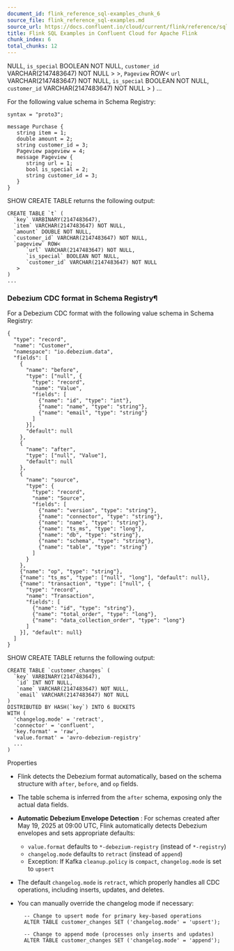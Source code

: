 ```yaml
---
document_id: flink_reference_sql-examples_chunk_6
source_file: flink_reference_sql-examples.md
source_url: https://docs.confluent.io/cloud/current/flink/reference/sql-examples.html
title: Flink SQL Examples in Confluent Cloud for Apache Flink
chunk_index: 6
total_chunks: 12
---
```


NULL,
             `is_special` BOOLEAN NOT NULL,
             `customer_id` VARCHAR(2147483647) NOT NULL
          >
       >,
      `Pageview` ROW<
          `url` VARCHAR(2147483647) NOT NULL,
          `is_special` BOOLEAN NOT NULL,
          `customer_id` VARCHAR(2147483647) NOT NULL
       >
    )
    ...

For the following value schema in Schema Registry:

    syntax = "proto3";

    message Purchase {
       string item = 1;
       double amount = 2;
       string customer_id = 3;
       Pageview pageview = 4;
       message Pageview {
          string url = 1;
          bool is_special = 2;
          string customer_id = 3;
       }
    }

SHOW CREATE TABLE returns the following output:

    CREATE TABLE `t` (
      `key` VARBINARY(2147483647),
      `item` VARCHAR(2147483647) NOT NULL,
      `amount` DOUBLE NOT NULL,
      `customer_id` VARCHAR(2147483647) NOT NULL,
      `pageview` ROW<
          `url` VARCHAR(2147483647) NOT NULL,
          `is_special` BOOLEAN NOT NULL,
          `customer_id` VARCHAR(2147483647) NOT NULL
       >
    )
    ...

### Debezium CDC format in Schema Registry¶

For a Debezium CDC format with the following value schema in Schema Registry:

    {
      "type": "record",
      "name": "Customer",
      "namespace": "io.debezium.data",
      "fields": [
        {
          "name": "before",
          "type": ["null", {
            "type": "record",
            "name": "Value",
            "fields": [
              {"name": "id", "type": "int"},
              {"name": "name", "type": "string"},
              {"name": "email", "type": "string"}
            ]
          }],
          "default": null
        },
        {
          "name": "after",
          "type": ["null", "Value"],
          "default": null
        },
        {
          "name": "source",
          "type": {
            "type": "record",
            "name": "Source",
            "fields": [
              {"name": "version", "type": "string"},
              {"name": "connector", "type": "string"},
              {"name": "name", "type": "string"},
              {"name": "ts_ms", "type": "long"},
              {"name": "db", "type": "string"},
              {"name": "schema", "type": "string"},
              {"name": "table", "type": "string"}
            ]
          }
        },
        {"name": "op", "type": "string"},
        {"name": "ts_ms", "type": ["null", "long"], "default": null},
        {"name": "transaction", "type": ["null", {
          "type": "record",
          "name": "Transaction",
          "fields": [
            {"name": "id", "type": "string"},
            {"name": "total_order", "type": "long"},
            {"name": "data_collection_order", "type": "long"}
          ]
        }], "default": null}
      ]
    }

SHOW CREATE TABLE returns the following output:

    CREATE TABLE `customer_changes` (
      `key` VARBINARY(2147483647),
       `id` INT NOT NULL,
       `name` VARCHAR(2147483647) NOT NULL,
       `email` VARCHAR(2147483647) NOT NULL
    )
    DISTRIBUTED BY HASH(`key`) INTO 6 BUCKETS
    WITH (
      'changelog.mode' = 'retract',
      'connector' = 'confluent',
      'key.format' = 'raw',
      'value.format' = 'avro-debezium-registry'
      ...
    )

Properties

* Flink detects the Debezium format automatically, based on the schema structure with `after`, `before`, and `op` fields.

* The table schema is inferred from the `after` schema, exposing only the actual data fields.

* **Automatic Debezium Envelope Detection** : For schemas created after May 19, 2025 at 09:00 UTC, Flink automatically detects Debezium envelopes and sets appropriate defaults:

  * `value.format` defaults to `*-debezium-registry` (instead of `*-registry`)
  * `changelog.mode` defaults to `retract` (instead of `append`)
  * Exception: If Kafka `cleanup.policy` is `compact`, `changelog.mode` is set to `upsert`
* The default `changelog.mode` is `retract`, which properly handles all CDC operations, including inserts, updates, and deletes.

* You can manually override the changelog mode if necessary:

        -- Change to upsert mode for primary key-based operations
        ALTER TABLE customer_changes SET ('changelog.mode' = 'upsert');

        -- Change to append mode (processes only inserts and updates)
        ALTER TABLE customer_changes SET ('changelog.mode' = 'append');
